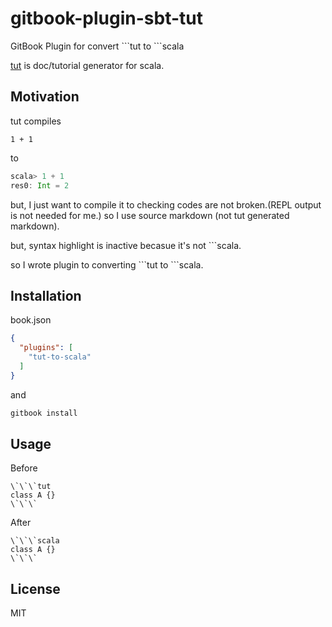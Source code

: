# gitbook-plugin-sbt-tut

GitBook Plugin for convert \`\`\`tut to \`\`\`scala

[tut](https://github.com/tpolecat/tut) is doc/tutorial generator for scala.


## Motivation

tut compiles

```tut
1 + 1
```

to

```scala
scala> 1 + 1
res0: Int = 2
```


but, I just want to compile it to checking codes are not broken.(REPL output is not needed for me.)
so I use source markdown (not tut generated markdown).

but, syntax highlight is inactive becasue it's not \`\`\`scala.

so I wrote plugin to converting \`\`\`tut to \`\`\`scala.

## Installation

book.json

```json
{
  "plugins": [
    "tut-to-scala"
  ]
}
```

and

```sh
gitbook install
```

## Usage

Before

```
\`\`\`tut
class A {}
\`\`\`
```

After

```
\`\`\`scala
class A {}
\`\`\`
```

## License

MIT
